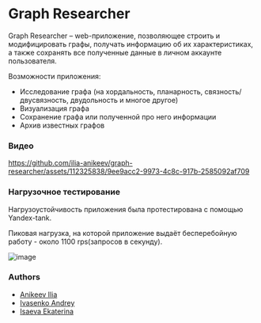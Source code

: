 # Graph Researcher

Graph Researcher – web-приложение, позволяющее строить и модифицировать графы, получать информацию об их характеристиках, а также сохранять все полученные данные в личном аккаунте пользователя.

Возможности приложения:

* Исследование графа (на хордальность, планарность, связность/двусвязность, двудольность и многое другое)
* Визуализация графа
* Сохранение графа или полученной про него информации
* Архив известных графов

### Видео
https://github.com/ilia-anikeev/graph-researcher/assets/112325838/9ee9acc2-9973-4c8c-917b-2585092af709

### Нагрузочное тестирование
Нагрузоустойчивость приложения была протестирована с помощью Yandex-tank.

Пиковая нагрузка, на которой приложение выдаёт бесперебойную работу - около 1100 rps(запросов в секунду).

![image](https://github.com/ilia-anikeev/graph-researcher/assets/112325838/df7145d2-aeae-4f71-a06d-da21d00314a0)


### Authors
* [Anikeev Ilia](https://github.com/ilia-anikeev)
* [Ivasenko Andrey](https://github.com/40ptpoganiy)
* [Isaeva Ekaterina](https://github.com/karambo3a)
